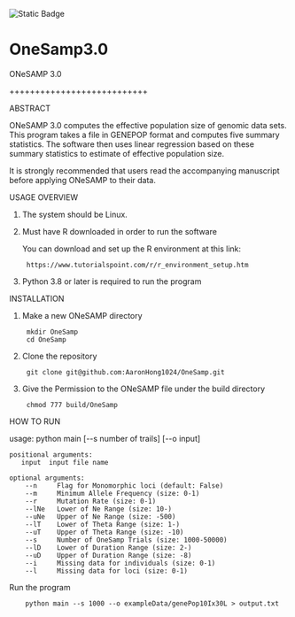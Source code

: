 ![Static Badge](https://img.shields.io/badge/release-v3.0-brightgreen?link=https%3A%2F%2Fgithub.com%2FAaronHong1024%2FONeSAMP_3%2Freleases%2Ftag%2F3.0)


# OneSamp3.0
ONeSAMP 3.0

+++++++++++++++++++++++++++

ABSTRACT

ONeSAMP 3.0 computes the effective population size of genomic data sets.
This program takes a file in GENEPOP format and computes five summary statistics. 
The software then uses linear regression based on these summary statistics to estimate of effective population size.  

It is strongly recommended that users read the accompanying manuscript before applying ONeSAMP to their data. 



USAGE OVERVIEW
1. The system should be Linux.

2. Must have R downloaded in order to run the software
        
   You can download and set up the R environment at this link: 
        
        https://www.tutorialspoint.com/r/r_environment_setup.htm

3. Python 3.8 or later is required to run the program

INSTALLATION
1. Make a new ONeSAMP directory

        mkdir OneSamp
        cd OneSamp
2. Clone the repository

        git clone git@github.com:AaronHong1024/OneSamp.git
3. Give the Permission to the ONeSAMP file under the build directory

        chmod 777 build/OneSamp

HOW TO RUN

usage: python main [--s number of trails] [--o input]
```
positional arguments:
   input  input file name

optional arguments:
    --n     Flag for Monomorphic loci (default: False)
    --m     Minimum Allele Frequency (size: 0-1)
    --r     Mutation Rate (size: 0-1)
    --lNe   Lower of Ne Range (size: 10-)
    --uNe   Upper of Ne Range (size: -500)
    --lT    Lower of Theta Range (size: 1-)
    --uT    Upper of Theta Range (size: -10)
    --s     Number of OneSamp Trials (size: 1000-50000)
    --lD    Lower of Duration Range (size: 2-)
    --uD    Upper of Duration Range (size: -8)
    --i     Missing data for individuals (size: 0-1)
    --l     Missing data for loci (size: 0-1)
```


Run the program

        python main --s 1000 --o exampleData/genePop10Ix30L > output.txt



 
